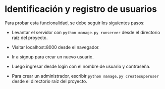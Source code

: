 # Identificación y registro de usuarios

Para probar esta funcionalidad, se debe seguir los siguientes pasos:

* Levantar el servidor con ```python manage.py runserver``` desde el directorio raíz del proyecto.

* Visitar localhost:8000 desde el navegador.

* Ir a signup para crear un nuevo usuario.

* Luego ingresar desde login con el nombre de usuario y contraseña.

* Para crear un administrador, escribir ```python manage.py createsuperuser``` desde el directorio raíz del proyecto. 